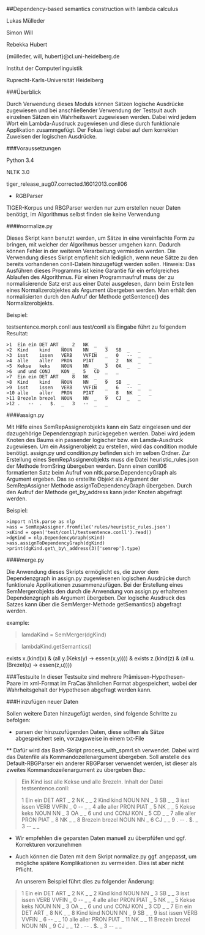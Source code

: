 ##Dependency-based semantics construction with lambda calculus



Lukas Mülleder

Simon Will

Rebekka Hubert

{mülleder, will, hubert}@cl.uni-heidelberg.de

Institut der Computerlinguistik

Ruprecht-Karls-Universität Heidelberg


###Überblick

Durch Verwendung dieses Moduls können Sätzen logische Ausdrücke zugewiesen und 
bei anschließender Verwendung der Testsuit auch einzelnen Sätzen ein 
Wahrheitswert zugewiesen werden. Dabei wird jedem Wort ein Lambda-Ausdruck
zugewiesen und diese durch funktionale Applikation zusammgefügt.
Der Fokus liegt dabei auf dem korrekten Zuweisen der logischen Ausdrücke.


###Voraussetzungen

Python 3.4

NLTK 3.0

tiger\_release\_aug07.corrected.16012013.conll06

* RGBParser

TIGER-Korpus und RBGParser werden nur zum erstellen neuer Daten benötigt,
im Algorithmus selbst finden sie keine Verwendung

####normalize.py

Dieses Skript kann benutzt werden, um Sätze in eine vereinfachte Form zu bringen,
mit welcher der Algorihmus besser umgehen kann. Dadurch können Fehler in der weiteren
Verarbeitung vermieden werden. Die Verwendung dieses Skript empfiehlt sich lediglich,
wenn neue Sätze zu den bereits vorhandenen conll-Datein hinzugefügt werden sollen.
Hinweis: Das Ausführen dieses Programms ist keine Garantie für ein erfolgreiches 
Ablaufen des Algorithmus.
Für einen Programmaufruf muss der zu normalisierende Satz erst aus einer Datei 
ausgelesen, dann beim Erstellen eines Normalizerobjektes als Argument übergeben
werden. Man erhält den normalisierten durch den Aufruf der Methode getSentence()
des Normalizerobjekts.

Beispiel:

testsentence.morph.conll aus test/conll als Eingabe führt zu folgendem Resultat:

    >1	Ein	ein	DET	ART	_	2	NK	_	_
    >2	Kind	kind	NOUN	NN	_	3	SB	_	_
    >3	isst	issen	VERB	VVFIN	_	0	--	_	_
    >4	alle	aller	PRON	PIAT	_	2	NK	_	_
    >5	Kekse	keks	NOUN	NN	_	3	OA	_	_
    >6	und	und	CONJ	KON	_	5	CD	_	_
    >7	Ein	ein	DET	ART	_	8	NK	_	_
    >8	Kind	kind	NOUN	NN	_	9	SB	_	_
    >9	isst	issen	VERB	VVFIN	_	6	--	_	_
    >10	alle	aller	PRON	PIAT	_	8	NK	_	_
    >11	Brezeln	brezel	NOUN	NN	_	9	CJ	_	_
    >12	.	--	.	$.	_	3	--	_	_




####assign.py

Mit Hilfe eines SemRepAssignerobjekts kann ein Satz eingelesen und 
der dazugehörige Dependenzgraph zurückgegeben werden. Dabei wird jedem
Knoten des Baums ein passender logischer bzw. ein Lamda-Ausdruck 
zugewiesen.
Um ein Assignerobjekt zu erstellen, wird das condition module benötigt.
assign.py und condition.py befinden sich im selben Ordner.
Zur Erstellung eines SemRepAssignerobjekts muss die Datei heuristic_rules.json
der Methode fromSring übergeben werden. Dann einen conll06 formatierten Satz 
beim Aufruf von nltk.parse.DependencyGraph als Argument ergeben.
Das so erstellte Objekt als Argument der SemRepAssigner Methode 
assignToDependencyGraph übergeben.
Durch den Aufruf der Methode get\_by\_address kann jeder Knoten abgefragt 
werden.

Beispiel:

    >import nltk.parse as nlp
    >ass = SemRepAssigner.fromfile('rules/heuristic_rules.json')
    >sKind = open('test/conll/testsentence.conll').read()
    >dgKind = nlp.DependencyGraph(sKind)
    >ass.assignToDependencyGraph(dgKind)
    >print(dgKind.get\_by\_address(3)['semrep'].type)

> 

####merge.py

Die Anwendung dieses Skripts ermöglicht es, die zuvor dem Dependenzgraph in assign.py zugewiesenen
logischen Ausdrücke durch funktionale Applikationen zusammenzufügen.
Bei der Erstellung eines SemMergerobjekts den durch die Anwendung von assign.py erhaltenen
Dependenzgraph als Argument übergeben. Der logische Ausdruck des Satzes kann über die
SemMerger-Methode getSemantics() abgefragt werden.

example:

>lamdaKind = SemMerger(dgKind)

>lambdaKind.getSemantics()

exists x.(kind(x) & (all y.(Keks(y) -> essen(x,y)))) & exists z.(kind(z) & (all u.(Brezel(u) -> essen(z,u))))


###Testsuite
In dieser Testsuite sind mehrere Prämissen-Hypothesen-Paare im xml-Format im FraCas ähnlichen
Format abgespeichert, wobei der Wahrheitsgehalt der Hypothesen abgefragt werden kann.



###Hinzufügen neuer Daten

Sollen weitere Daten hinzugefügt werden, sind folgende Schritte zu befolgen:

* parsen der hinzuzufügenden Daten, diese sollten als Sätze abgespeichert sein,
  vorzugsweise in einem txt-File

** Dafür wird das Bash-Skript process\_with\_spmrl.sh verwendet. Dabei wird
   das Datenfile als Kommandozeilenargument übergeben. Soll anstelle des 
   Default-RBGParser ein anderer RBGParser verwendet werden, ist dieser 
   als zweites Kommandozeilenargument zu übergeben
   Bsp.:

>Ein Kind isst alle Kekse und alle Brezeln.
>Inhalt der Datei testsentence.conll:
>
>1       Ein     ein     DET     ART     _       2       NK      _       _
>2       Kind    kind    NOUN    NN      _       3       SB      _       _
>3       isst    issen   VERB    VVFIN   _       0       --      _       _
>4       alle    aller   PRON    PIAT    _       5       NK      _       _
>5       Kekse   keks    NOUN    NN      _       3       OA      _       _
>6       und     und     CONJ    KON     _       5       CD      _       _
>7       alle    aller   PRON    PIAT    _       8       NK      _       _
>8       Brezeln brezel  NOUN    NN      _       6       CJ      _       _
>9       .       --      .       $.      _       3       --      _       _

* Wir empfehlen die geparsten Daten manuell zu überpfüfen und ggf. Korrekturen
  vorzunehmen

* Auch können die Daten mit dem Skript normalize.py ggf. angepasst,
  um mögliche spätere Komplikationen zu vermeiden. Dies ist aber nicht Pflicht.

  An unserem Beispiel führt dies zu folgender Änderung:
>1	Ein	ein	DET	ART	_	2	NK	_	_
>2	Kind	kind	NOUN	NN	_	3	SB	_	_
>3	isst	issen	VERB	VVFIN	_	0	--	_	_
>4	alle	aller	PRON	PIAT	_	5	NK	_	_
>5	Kekse	keks	NOUN	NN	_	3	OA	_	_
>6	und	und	CONJ	KON	_	3	CD	_	_
>7	Ein	ein	DET	ART	_	8	NK	_	_
>8	Kind	kind	NOUN	NN	_	9	SB	_	_
>9	isst	issen	VERB	VVFIN	_	6	--	_	_
>10	alle	aller	PRON	PIAT	_	11	NK	_	_
>11	Brezeln	brezel	NOUN	NN	_	9	CJ	_	_
>12	.	--	.	$.	_	3	--	_	_

